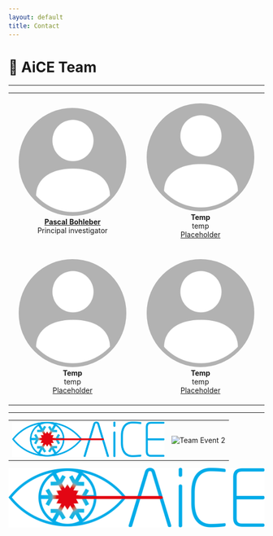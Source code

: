 ```yaml
---
layout: default
title: Contact
---
```


# 👥 AiCE Team

---

<div align="center">

<table>
  <tr>
    <td align="center" style="padding: 20px;">
      <img src="assets/placeholder.png" width="300px" alt="Person 1" style="border-radius: 50%;"/><br />
      <strong> <a href="https://example.com/" target="_blank"> Pascal Bohleber </a>  </strong><br />
      Principal investigator <br />
    </td>
    <td align="center" style="padding: 20px;">
      <img src="assets/placeholder.png" width="300px" alt="Person 2" style="border-radius: 50%;"/><br />
      <strong>Temp</strong><br />
      temp<br />
      <a href="https://example.com/" target="_blank"> Placeholder </a>
    </td>
  </tr>
  <tr>
    <td align="center" style="padding: 20px;">
      <img src="assets/placeholder.png" width="300px" alt="Person 3" style="border-radius: 50%;"/><br />
      <strong>Temp</strong><br />
      temp<br />
      <a href="https://example.com/" target="_blank"> Placeholder </a>
    </td>
    <td align="center" style="padding: 20px;">
      <img src="assets/placeholder.png" width="300px" alt="Person 4" style="border-radius: 50%;"/><br />
      <strong>Temp</strong><br />
      temp<br />
      <a href="https://example.com/" target="_blank"> Placeholder </a>
    </td>
  </tr>
</table>

</div>

---

<table>
  <tr>
    <td>
      <img src="aice.png" width="300px" alt="Team Event 1" />
    </td>
    <td>
      <img src="erc.png" width="300px" alt="Team Event 2" />
    </td>
  </tr>
</table>

![AiCE Logo](/assets/aice.png)
